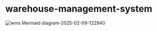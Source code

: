 # warehouse-management-system


![wms Mermaid diagram-2025-02-09-122940](https://github.com/user-attachments/assets/7a21dc6c-77ce-405e-8088-e9f0f305f070)
